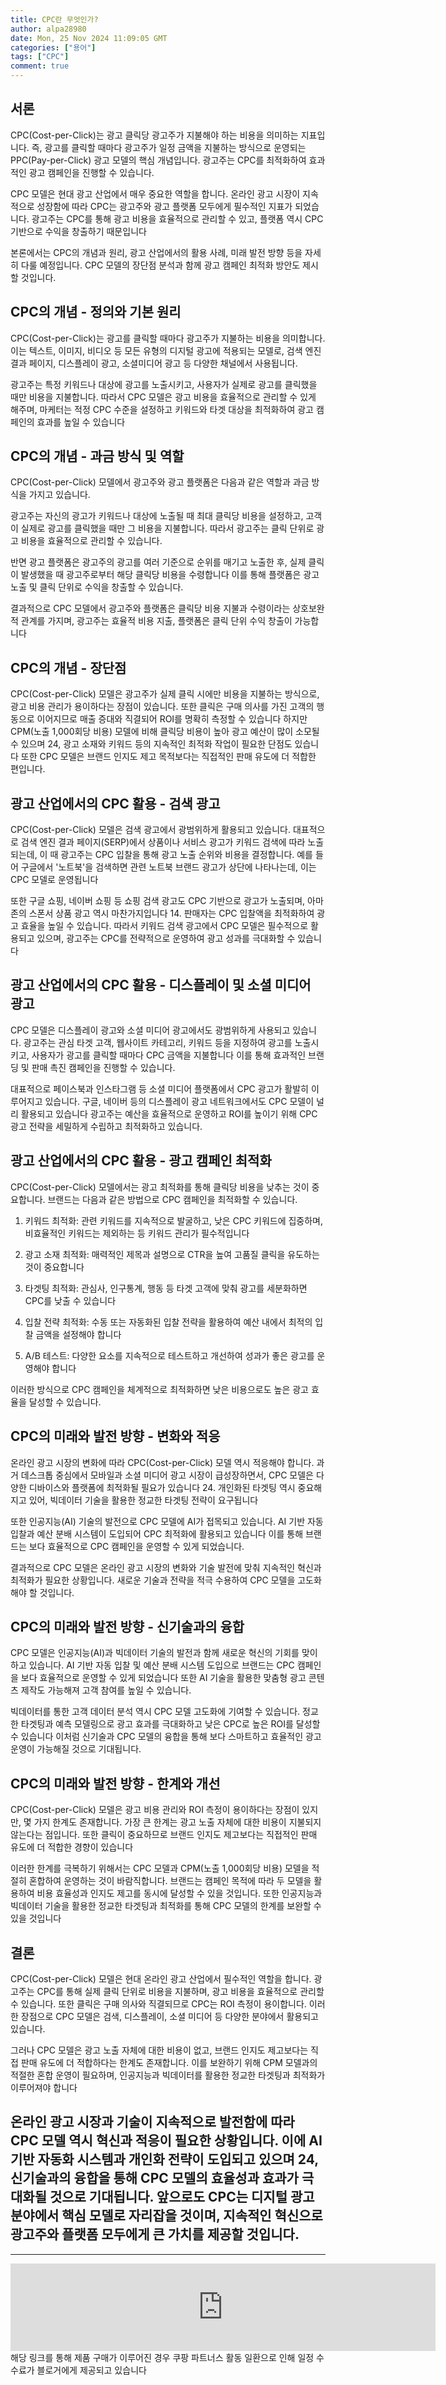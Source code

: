 ```yaml
---
title: CPC란 무엇인가?
author: alpa28980
date: Mon, 25 Nov 2024 11:09:05 GMT
categories: ["용어"]
tags: ["CPC"]
comment: true
---
```

서론
--

CPC(Cost-per-Click)는 광고 클릭당 광고주가 지불해야 하는 비용을 의미하는 지표입니다. 즉, 광고를 클릭할 때마다 광고주가 일정 금액을 지불하는 방식으로 운영되는 PPC(Pay-per-Click) 광고 모델의 핵심 개념입니다. 광고주는 CPC를 최적화하여 효과적인 광고 캠페인을 진행할 수 있습니다.

CPC 모델은 현대 광고 산업에서 매우 중요한 역할을 합니다. 온라인 광고 시장이 지속적으로 성장함에 따라 CPC는 광고주와 광고 플랫폼 모두에게 필수적인 지표가 되었습니다. 광고주는 CPC를 통해 광고 비용을 효율적으로 관리할 수 있고, 플랫폼 역시 CPC 기반으로 수익을 창출하기 때문입니다

본론에서는 CPC의 개념과 원리, 광고 산업에서의 활용 사례, 미래 발전 방향 등을 자세히 다룰 예정입니다. CPC 모델의 장단점 분석과 함께 광고 캠페인 최적화 방안도 제시할 것입니다.

CPC의 개념 - 정의와 기본 원리
-------------------

CPC(Cost-per-Click)는 광고를 클릭할 때마다 광고주가 지불하는 비용을 의미합니다. 이는 텍스트, 이미지, 비디오 등 모든 유형의 디지털 광고에 적용되는 모델로, 검색 엔진 결과 페이지, 디스플레이 광고, 소셜미디어 광고 등 다양한 채널에서 사용됩니다.

광고주는 특정 키워드나 대상에 광고를 노출시키고, 사용자가 실제로 광고를 클릭했을 때만 비용을 지불합니다. 따라서 CPC 모델은 광고 비용을 효율적으로 관리할 수 있게 해주며, 마케터는 적정 CPC 수준을 설정하고 키워드와 타겟 대상을 최적화하여 광고 캠페인의 효과를 높일 수 있습니다 

CPC의 개념 - 과금 방식 및 역할
--------------------

CPC(Cost-per-Click) 모델에서 광고주와 광고 플랫폼은 다음과 같은 역할과 과금 방식을 가지고 있습니다.

광고주는 자신의 광고가 키워드나 대상에 노출될 때 최대 클릭당 비용을 설정하고, 고객이 실제로 광고를 클릭했을 때만 그 비용을 지불합니다. 따라서 광고주는 클릭 단위로 광고 비용을 효율적으로 관리할 수 있습니다.

반면 광고 플랫폼은 광고주의 광고를 여러 기준으로 순위를 매기고 노출한 후, 실제 클릭이 발생했을 때 광고주로부터 해당 클릭당 비용을 수령합니다 이를 통해 플랫폼은 광고 노출 및 클릭 단위로 수익을 창출할 수 있습니다.

결과적으로 CPC 모델에서 광고주와 플랫폼은 클릭당 비용 지불과 수령이라는 상호보완적 관계를 가지며, 광고주는 효율적 비용 지출, 플랫폼은 클릭 단위 수익 창출이 가능합니다 

CPC의 개념 - 장단점
-------------

CPC(Cost-per-Click) 모델은 광고주가 실제 클릭 시에만 비용을 지불하는 방식으로, 광고 비용 관리가 용이하다는 장점이 있습니다. 또한 클릭은 구매 의사를 가진 고객의 행동으로 이어지므로 매출 증대와 직결되어 ROI를 명확히 측정할 수 있습니다  하지만 CPM(노출 1,000회당 비용) 모델에 비해 클릭당 비용이 높아 광고 예산이 많이 소모될 수 있으며 24, 광고 소재와 키워드 등의 지속적인 최적화 작업이 필요한 단점도 있습니다  또한 CPC 모델은 브랜드 인지도 제고 목적보다는 직접적인 판매 유도에 더 적합한 편입니다.

광고 산업에서의 CPC 활용 - 검색 광고
-----------------------

CPC(Cost-per-Click) 모델은 검색 광고에서 광범위하게 활용되고 있습니다. 대표적으로 검색 엔진 결과 페이지(SERP)에서 상품이나 서비스 광고가 키워드 검색에 따라 노출되는데, 이 때 광고주는 CPC 입찰을 통해 광고 노출 순위와 비용을 결정합니다. 예를 들어 구글에서 '노트북'을 검색하면 관련 노트북 브랜드 광고가 상단에 나타나는데, 이는 CPC 모델로 운영됩니다 

또한 구글 쇼핑, 네이버 쇼핑 등 쇼핑 검색 광고도 CPC 기반으로 광고가 노출되며, 아마존의 스폰서 상품 광고 역시 마찬가지입니다 14. 판매자는 CPC 입찰액을 최적화하여 광고 효율을 높일 수 있습니다. 따라서 키워드 검색 광고에서 CPC 모델은 필수적으로 활용되고 있으며, 광고주는 CPC를 전략적으로 운영하여 광고 성과를 극대화할 수 있습니다 

광고 산업에서의 CPC 활용 - 디스플레이 및 소셜 미디어 광고
-----------------------------------

CPC 모델은 디스플레이 광고와 소셜 미디어 광고에서도 광범위하게 사용되고 있습니다. 광고주는 관심 타겟 고객, 웹사이트 카테고리, 키워드 등을 지정하여 광고를 노출시키고, 사용자가 광고를 클릭할 때마다 CPC 금액을 지불합니다 이를 통해 효과적인 브랜딩 및 판매 촉진 캠페인을 진행할 수 있습니다.

대표적으로 페이스북과 인스타그램 등 소셜 미디어 플랫폼에서 CPC 광고가 활발히 이루어지고 있습니다. 구글, 네이버 등의 디스플레이 광고 네트워크에서도 CPC 모델이 널리 활용되고 있습니다  광고주는 예산을 효율적으로 운영하고 ROI를 높이기 위해 CPC 광고 전략을 세밀하게 수립하고 최적화하고 있습니다.

광고 산업에서의 CPC 활용 - 광고 캠페인 최적화
----------------------------

CPC(Cost-per-Click) 모델에서는 광고 최적화를 통해 클릭당 비용을 낮추는 것이 중요합니다. 브랜드는 다음과 같은 방법으로 CPC 캠페인을 최적화할 수 있습니다.

1.  키워드 최적화: 관련 키워드를 지속적으로 발굴하고, 낮은 CPC 키워드에 집중하며, 비효율적인 키워드는 제외하는 등 키워드 관리가 필수적입니다 
    
2.  광고 소재 최적화: 매력적인 제목과 설명으로 CTR을 높여 고품질 클릭을 유도하는 것이 중요합니다
    
3.  타겟팅 최적화: 관심사, 인구통계, 행동 등 타겟 고객에 맞춰 광고를 세분화하면 CPC를 낮출 수 있습니다 
    
4.  입찰 전략 최적화: 수동 또는 자동화된 입찰 전략을 활용하여 예산 내에서 최적의 입찰 금액을 설정해야 합니다 
    
5.  A/B 테스트: 다양한 요소를 지속적으로 테스트하고 개선하여 성과가 좋은 광고를 운영해야 합니다 
    

이러한 방식으로 CPC 캠페인을 체계적으로 최적화하면 낮은 비용으로도 높은 광고 효율을 달성할 수 있습니다.

CPC의 미래와 발전 방향 - 변화와 적응
-----------------------

온라인 광고 시장의 변화에 따라 CPC(Cost-per-Click) 모델 역시 적응해야 합니다. 과거 데스크톱 중심에서 모바일과 소셜 미디어 광고 시장이 급성장하면서, CPC 모델은 다양한 디바이스와 플랫폼에 최적화될 필요가 있습니다 24. 개인화된 타겟팅 역시 중요해지고 있어, 빅데이터 기술을 활용한 정교한 타겟팅 전략이 요구됩니다 

또한 인공지능(AI) 기술의 발전으로 CPC 모델에 AI가 접목되고 있습니다. AI 기반 자동 입찰과 예산 분배 시스템이 도입되어 CPC 최적화에 활용되고 있습니다  이를 통해 브랜드는 보다 효율적으로 CPC 캠페인을 운영할 수 있게 되었습니다.

결과적으로 CPC 모델은 온라인 광고 시장의 변화와 기술 발전에 맞춰 지속적인 혁신과 최적화가 필요한 상황입니다. 새로운 기술과 전략을 적극 수용하여 CPC 모델을 고도화해야 할 것입니다.

CPC의 미래와 발전 방향 - 신기술과의 융합
-------------------------

CPC 모델은 인공지능(AI)과 빅데이터 기술의 발전과 함께 새로운 혁신의 기회를 맞이하고 있습니다. AI 기반 자동 입찰 및 예산 분배 시스템 도입으로 브랜드는 CPC 캠페인을 보다 효율적으로 운영할 수 있게 되었습니다  또한 AI 기술을 활용한 맞춤형 광고 콘텐츠 제작도 가능해져 고객 참여를 높일 수 있습니다.

빅데이터를 통한 고객 데이터 분석 역시 CPC 모델 고도화에 기여할 수 있습니다. 정교한 타겟팅과 예측 모델링으로 광고 효과를 극대화하고 낮은 CPC로 높은 ROI를 달성할 수 있습니다  이처럼 신기술과 CPC 모델의 융합을 통해 보다 스마트하고 효율적인 광고 운영이 가능해질 것으로 기대됩니다.

CPC의 미래와 발전 방향 - 한계와 개선
-----------------------

CPC(Cost-per-Click) 모델은 광고 비용 관리와 ROI 측정이 용이하다는 장점이 있지만, 몇 가지 한계도 존재합니다. 가장 큰 한계는 광고 노출 자체에 대한 비용이 지불되지 않는다는 점입니다. 또한 클릭이 중요하므로 브랜드 인지도 제고보다는 직접적인 판매 유도에 더 적합한 경향이 있습니다 

이러한 한계를 극복하기 위해서는 CPC 모델과 CPM(노출 1,000회당 비용) 모델을 적절히 혼합하여 운영하는 것이 바람직합니다. 브랜드는 캠페인 목적에 따라 두 모델을 활용하여 비용 효율성과 인지도 제고를 동시에 달성할 수 있을 것입니다. 또한 인공지능과 빅데이터 기술을 활용한 정교한 타겟팅과 최적화를 통해 CPC 모델의 한계를 보완할 수 있을 것입니다 

결론
--

CPC(Cost-per-Click) 모델은 현대 온라인 광고 산업에서 필수적인 역할을 합니다. 광고주는 CPC를 통해 실제 클릭 단위로 비용을 지불하며, 광고 비용을 효율적으로 관리할 수 있습니다. 또한 클릭은 구매 의사와 직결되므로 CPC는 ROI 측정이 용이합니다. 이러한 장점으로 CPC 모델은 검색, 디스플레이, 소셜 미디어 등 다양한 분야에서 활용되고 있습니다.

그러나 CPC 모델은 광고 노출 자체에 대한 비용이 없고, 브랜드 인지도 제고보다는 직접 판매 유도에 더 적합하다는 한계도 존재합니다. 이를 보완하기 위해 CPM 모델과의 적절한 혼합 운영이 필요하며, 인공지능과 빅데이터를 활용한 정교한 타겟팅과 최적화가 이루어져야 합니다 

온라인 광고 시장과 기술이 지속적으로 발전함에 따라 CPC 모델 역시 혁신과 적응이 필요한 상황입니다. 이에 AI 기반 자동화 시스템과 개인화 전략이 도입되고 있으며 24, 신기술과의 융합을 통해 CPC 모델의 효율성과 효과가 극대화될 것으로 기대됩니다. 앞으로도 CPC는 디지털 광고 분야에서 핵심 모델로 자리잡을 것이며, 지속적인 혁신으로 광고주와 플랫폼 모두에게 큰 가치를 제공할 것입니다.
---
---

<iframe src="https://ads-partners.coupang.com/widgets.html?id=807239&template=carousel&trackingCode=AF3190673&subId=&width=680&height=140&tsource=" width="680" height="140" frameborder="0" scrolling="no" referrerpolicy="unsafe-url" browsingtopics></iframe>
해당 링크를 통해 제품 구매가 이루어진 경우 쿠팡 파트너스 활동 일환으로 인해 일정 수수료가 블로거에게 제공되고 있습니다

